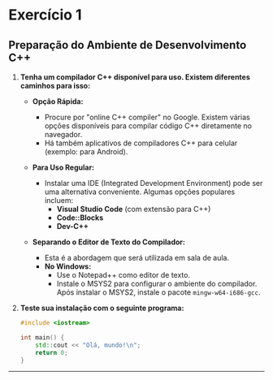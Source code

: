# Exercício 1

## Preparação do Ambiente de Desenvolvimento C++

1. **Tenha um compilador C++ disponível para uso. Existem diferentes caminhos para isso:**

    - **Opção Rápida:**
        - Procure por "online C++ compiler" no Google. Existem várias opções disponíveis para compilar código C++ diretamente no navegador.
        - Há também aplicativos de compiladores C++ para celular (exemplo: para Android).

    - **Para Uso Regular:**
        - Instalar uma IDE (Integrated Development Environment) pode ser uma alternativa conveniente. Algumas opções populares incluem:
            - **Visual Studio Code** (com extensão para C++)
            - **Code::Blocks**
            - **Dev-C++**
    
    - **Separando o Editor de Texto do Compilador:**
        - Esta é a abordagem que será utilizada em sala de aula.
        - **No Windows:**
            - Use o Notepad++ como editor de texto.
            - Instale o MSYS2 para configurar o ambiente do compilador. Após instalar o MSYS2, instale o pacote `mingw-w64-i686-gcc`.
    
2. **Teste sua instalação com o seguinte programa:**

    ```cpp
    #include <iostream>

    int main() {
        std::cout << "Olá, mundo!\n";
        return 0;
    }
    ```
---